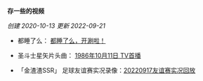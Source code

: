 **存一些的视频**

_创建 2020-10-13_
_更新 2022-09-21_

+ 都睡了么： [都睡了么，开涮啦！](../videos/都睡了么.mp4)

+ 圣斗士星矢片头曲： [1986年10月11日 TV首播](../videos/圣斗士星矢.mp4)

+ 「金渣渣SSR」 足球友谊赛实况录像：[20220917友谊赛实况回放](https://live.video.weibocdn.com/a9471b71-b2b5-4131-9fc0-f3a845c45dcb_index.m3u8)


